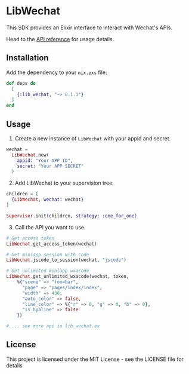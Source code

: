 <!-- MDOC !-->
# LibWechat

This SDK provides an Elixir interface to interact with Wechat's APIs.

Head to the [API reference](https://hexdocs.pm/lib_wechat/LibWechat.html) for usage details.

## Installation

Add the dependency to your `mix.exs` file:

```elixir
def deps do
  [
    {:lib_wechat, "~> 0.1.1"}
  ]
end
```

## Usage

1. Create a new instance of `LibWechat` with your appid and secret.

```elixir
wechat =
  LibWechat.new(
    appid: "Your APP ID",
    secret: "Your APP SECRET"
  )
```

2. Add LibWechat to your supervision tree.

```elixir
children = [
  {LibWechat, wechat: wechat}
]

Supervisor.init(children, strategy: :one_for_one)
```

3. Call the API you want to use.

```elixir
# Get access token
LibWechat.get_access_token(wechat)

# Get miniapp session with code
LibWechat.jscode_to_session(wechat, "jscode")

# Get unlimited miniapp wxacode
LibWechat.get_unlimited_wxacode(wechat, token,
    %{"scene" => "foo=bar",
      "page" => "pages/index/index",
      "width" => 430,
      "auto_color" => false,
      "line_color" => %{"r" => 0, "g" => 0, "b" => 0},
      "is_hyaline" => false
    })

#.... see more api in lib_wechat.ex
```


## License
This project is licensed under the MIT License - see the LICENSE file for details